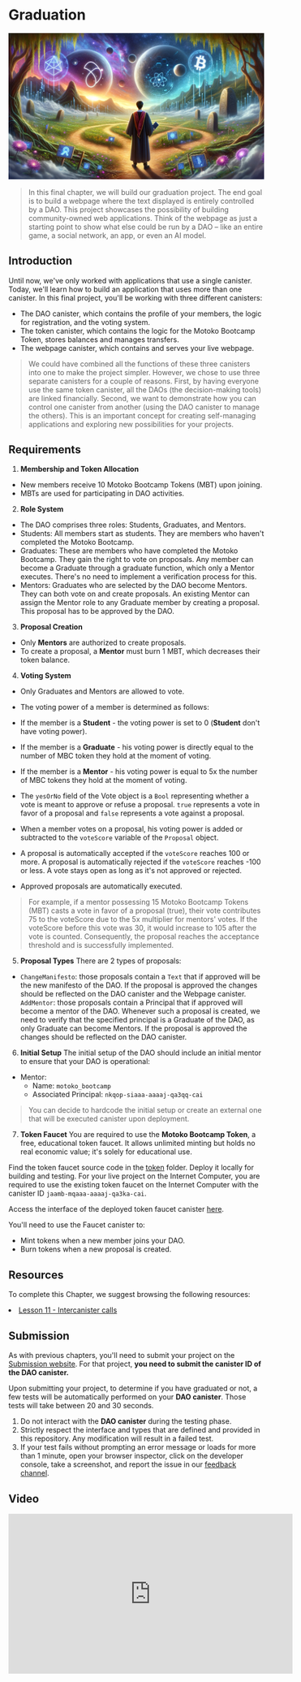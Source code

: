 # Graduation

<img src="./assets/cover_graduation.png">

> In this final chapter, we will build our graduation project. The end goal is to build a webpage where the text displayed is entirely controlled by a DAO. This project showcases the possibility of building community-owned web applications. Think of the webpage as just a starting point to show what else could be run by a DAO – like an entire game, a social network, an app, or even an AI model.

## Introduction
Until now, we've only worked with applications that use a single canister. Today, we'll learn how to build an application that uses more than one canister. In this final project, you'll be working with three different canisters:

- The DAO canister, which contains the profile of your members, the logic for registration, and the voting system.
- The token canister, which contains the logic for the Motoko Bootcamp Token, stores balances and manages transfers.
- The webpage canister, which contains and serves your live webpage.

> We could have combined all the functions of these three canisters into one to make the project simpler. However, we chose to use three separate canisters for a couple of reasons. First, by having everyone use the same token canister, all the DAOs (the decision-making tools) are linked financially. Second, we want to demonstrate how you can control one canister from another (using the DAO canister to manage the others). This is an important concept for creating self-managing applications and exploring new possibilities for your projects.

## Requirements
1. **Membership and Token Allocation**
- New members receive 10 Motoko Bootcamp Tokens (MBT) upon joining.
- MBTs are used for participating in DAO activities.
2. **Role System**
- The DAO comprises three roles: Students, Graduates, and Mentors.
- Students: All members start as students. They are members who haven't completed the Motoko Bootcamp.
- Graduates: These are members who have completed the Motoko Bootcamp. They gain the right to vote on proposals. Any member can become a Graduate through a graduate function, which only a Mentor executes. There's no need to implement a verification process for this.
- Mentors: Graduates who are selected by the DAO become Mentors. They can both vote on and create proposals. An existing Mentor can assign the Mentor role to any Graduate member by creating a proposal. This proposal has to be approved by the DAO.
3. **Proposal Creation**
- Only **Mentors** are authorized to create proposals.
- To create a proposal, a **Mentor** must burn 1 MBT, which decreases their token balance.

4. **Voting System**
- Only Graduates and Mentors are allowed to vote.
- The voting power of a member is determined as follows:
- If the member is a **Student** - the voting power is set to 0 (**Student** don't have voting power).
- If the member is a **Graduate** - his voting power is directly equal to the number of MBC token they hold at the moment of voting.
- If the member is a **Mentor** - his voting power is equal to 5x the number of MBC tokens they hold at the moment of voting.
- The `yesOrNo` field of the Vote object is a `Bool` representing whether a vote is meant to approve or refuse a proposal. `true` represents a vote in favor of a proposal and `false` represents a vote against a proposal.

- When a member votes on a proposal, his voting power is added or subtracted to the `voteScore` variable of the `Proposal` object.

- A proposal is automatically accepted if the `voteScore` reaches 100 or more. A proposal is automatically rejected if the `voteScore` reaches -100 or less. A vote stays open as long as it's not approved or rejected.

- Approved proposals are automatically executed.

> For example, if a mentor possessing 15 Motoko Bootcamp Tokens (MBT) casts a vote in favor of a proposal (true), their vote contributes 75 to the voteScore due to the 5x multiplier for mentors' votes. If the voteScore before this vote was 30, it would increase to 105 after the vote is counted. Consequently, the proposal reaches the acceptance threshold and is successfully implemented.

5. **Proposal Types**
There are 2 types of proposals:

- `ChangeManifesto`: those proposals contain a `Text` that if approved will be the new manifesto of the DAO. If the proposal is approved the changes should be reflected on the DAO canister and the Webpage canister.
`AddMentor`: those proposals contain a Principal that if approved will become a mentor of the DAO. Whenever such a proposal is created, we need to verify that the specified principal is a Graduate of the DAO, as only Graduate can become Mentors. If the proposal is approved the changes should be reflected on the DAO canister.
6. **Initial Setup** 
The initial setup of the DAO should include an initial mentor to ensure that your DAO is operational:
- Mentor:
    - Name: `motoko_bootcamp`
    - Associated Principal: `nkqop-siaaa-aaaaj-qa3qq-cai`

> You can decide to hardcode the initial setup or create an external one that will be executed canister upon deployment.

7. **Token Faucet**
You are required to use the **Motoko Bootcamp Token**, a free, educational token faucet. It allows unlimited minting but holds no real economic value; it's solely for educational use.

Find the token faucet source code in the [token](https://github.com/motoko-bootcamp/dao-adventure/blob/main/chapters/graduation/token/main.mo) folder. Deploy it locally for building and testing. For your live project on the Internet Computer, you are required to use the existing token faucet on the Internet Computer with the canister ID `jaamb-mqaaa-aaaaj-qa3ka-cai`.

Access the interface of the deployed token faucet canister [here](https://dashboard.internetcomputer.org/canister/jaamb-mqaaa-aaaaj-qa3ka-cai).

You'll need to use the Faucet canister to:
- Mint tokens when a new member joins your DAO.
- Burn tokens when a new proposal is created.

## Resources
To complete this Chapter, we suggest browsing the following resources:

<li><a href="https://nnri3-7qaaa-aaaaj-qa3qa-cai.icp0.io/motoko_theory/chapter-13/CHAPTER-13.html" target="_blank">Lesson 11 - Intercanister calls </a></li>

## Submission
As with previous chapters, you'll need to submit your project on the [Submission website](https://www.motokobootcamp.com/). For that project, **you need to submit the canister ID of the DAO canister.**

Upon submitting your project, to determine if you have graduated or not, a few tests will be automatically performed on your **DAO canister**. Those tests will take between 20 and 30 seconds.

1. Do not interact with the **DAO canister** during the testing phase.
2. Strictly respect the interface and types that are defined and provided in this repository. Any modification will result in a failed test.
3. If your test fails without prompting an error message or loads for more than 1 minute, open your browser inspector, click on the developer console, take a screenshot, and report the issue in  our [feedback channel](https://discord.gg/vTcwUdUwTf).

## Video 

<iframe width="560" height="315" src="https://www.youtube.com/embed/onwvvi5EUi8?si=UVEVFXB7PUegQeuJ" title="YouTube video player" frameborder="0" allow="accelerometer; autoplay; clipboard-write; encrypted-media; gyroscope; picture-in-picture; web-share" allowfullscreen="" style="display: block; margin-left: auto; margin-right: auto;"></iframe>


